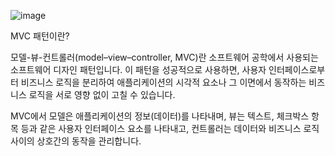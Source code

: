 ![image](https://user-images.githubusercontent.com/85288036/177362388-059a9d3d-a507-4e0a-8d68-60b37ebd1255.png)


MVC 패턴이란?


모델-뷰-컨트롤러(model–view–controller, MVC)란 소프트웨어 공학에서 사용되는 소프트웨어 디자인 패턴입니다.
이 패턴을 성공적으로 사용하면, 사용자 인터페이스로부터 비즈니스 로직을 분리하여 애플리케이션의 시각적 요소나 그 이면에서 동작하는 비즈니스 로직을 서로 영향 없이 고칠 수 있습니다.



MVC에서 모델은 애플리케이션의 정보(데이터)를 나타내며,
뷰는 텍스트, 체크박스 항목 등과 같은 사용자 인터페이스 요소를 나타내고,
컨트롤러는 데이터와 비즈니스 로직 사이의 상호간의 동작을 관리합니다.



